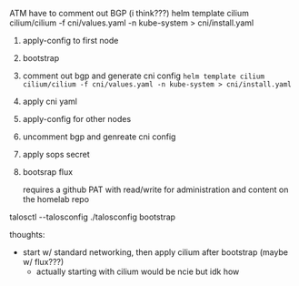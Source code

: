 ATM have to comment out BGP (i think???)
helm template cilium cilium/cilium -f cni/values.yaml -n kube-system > cni/install.yaml


 1. apply-config to first node
 2. bootstrap
 3. comment out bgp and generate cni config `helm template cilium cilium/cilium -f cni/values.yaml -n kube-system > cni/install.yaml`
 4. apply cni yaml
 5. apply-config for other nodes
 6. uncomment bgp and genreate cni config
 7. apply sops secret
 8. bootsrap flux
    
	requires a github PAT with read/write for administration and content on the homelab repo



talosctl --talosconfig ./talosconfig bootstrap




thoughts:
 - start w/ standard networking, then apply cilium after bootstrap (maybe w/ flux???)
   - actually starting with cilium would be ncie but idk how

